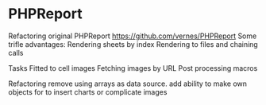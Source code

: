 # PHPReport
Refactoring original PHPReport https://github.com/vernes/PHPReport
Some trifle advantages:
    Rendering sheets by index
    Rendering to files and chaining calls

Tasks
    Fitted to cell images
    Fetching images by URL
    Post processing macros

Refactoring
    remove using arrays as data source.
    add ability to make own objects for to insert charts or complicate images
